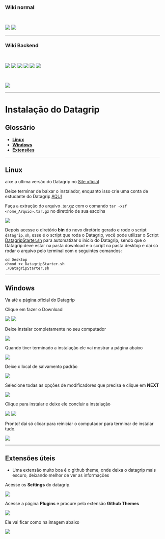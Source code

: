 ### Wiki normal

<br>

[![](https://img.shields.io/badge/P%C3%A1gina%20Inicial-323330?style=for-the-badge)](home)
[![](https://img.shields.io/badge/Instala%C3%A7%C3%A3o-323330?style=for-the-badge)](Instalação)

---

### Wiki Backend

<br>

[![](https://img.shields.io/badge/Página_inicial_backend-323330?style=for-the-badge)](backend/backend_home)
[![](https://img.shields.io/badge/Instalando_Java-323330?style=for-the-badge&logo=java&logoColor=white)](backend/java_instalacao)
[![](https://img.shields.io/badge/Instalando_maven-323330?style=for-the-badge)](backend/maven_instalacao)
[![](https://img.shields.io/badge/Instalando_postman-323330?style=for-the-badge)](backend/postman_instalacao)
[![](https://img.shields.io/badge/Instalando_intellij-323330?style=for-the-badge)](backend/intellij_instalacao)
[![](https://img.shields.io/badge/Instalando_Datagrip-FF4500?style=for-the-badge)](backend/datagrip_instalacao)

<br>

[![](https://img.shields.io/badge/Utilizando_postman-323330?style=for-the-badge)]()

---

# Instalação do Datagrip

## Glossário

* [**Linux**](backend/datagrip_instalacao#linux)
* [**Windows**](backend/datagrip_instalacao#windows)
* [**Extensões**](backend/datagrip_instalacao#extensao)

---

<a name="linux"></a>

## Linux

aixe a ultima versão do Datagrip no [Site oficial](https://www.jetbrains.com/datagrip/download/#section=linux)



Deixe terminar de baixar o instalador, enquanto isso crie uma conta de estudante do Datagrip [AQUI](https://www.jetbrains.com/pt-br/community/education/#students)

Faça a extração do arquivo .tar.gz com o comando `tar -xzf <nome_Arquio>.tar.gz` no diretório de sua escolha

<img src="resources/images/datagrip/1_linux.png">

Depois acesse o diretório **bin** do novo diretório gerado e rode o script `datagrip.sh`, esse é o script que roda o Datagrip, você pode utilizar o Script [DatagripStarter.sh](https://tools.ages.pucrs.br/Joinfut/joinfut-database/-/blob/main/Script_Linux/DatagripStarter.sh) para automatizar o inicio do Datagrip, sendo que o Datagrip deve estar na pasta download e o script na pasta desktop e dai só rodar o arquivo pelo terminal com o seguintes comandos:

```shell
cd Desktop
chmod +x DatagripStarter.sh
./DatagripStarter.sh
```

---

<a name="windows"></a>

## Windows

Va até a [página oficial](https://www.jetbrains.com/datagrip/) do Datagrip

Clique em fazer o Download

<img src="resources/images/datagrip/1.png">

<img src="resources/images/datagrip/2.png">

Deixe instalar completamente no seu computador

<img src="resources/images/datagrip/3.png">

Quando tiver terminado a instalação ele vai mostrar a página abaixo

<img src="resources/images/datagrip/4.png">

Deixe o local de salvamento padrão

<img src="resources/images/datagrip/5.png">

Selecione todas as opções de modificadores que precisa e clique em **NEXT**

<img src="resources/images/datagrip/6.png">

Clique para instalar e deixe ele concluir a instalação

<img src="resources/images/datagrip/7.png">

<img src="resources/images/datagrip/8.png">

Pronto! dai só clicar para reiniciar o computador para terminar de instalar tudo.

<img src="resources/images/datagrip/9.png">


---

<a name="extensao"></a>

## Extensões úteis

* Uma extensão muito boa é o github theme, onde deixa o datagrip mais escuro, deixando melhor de ver as informações

Acesse os **Settings** do datagrip.

<img src="resources/images/datagrip/10.png">

Acesse a página **Plugins** e procure pela extensão **Github Themes**

<img src="resources/images/datagrip/11.png">

Ele vai ficar como na imagem abaixo

<img src="resources/images/datagrip/12.png">
